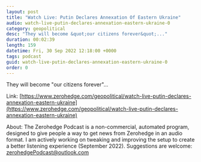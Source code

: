 ```yaml
---
layout: post
title: "Watch Live: Putin Declares Annexation Of Eastern Ukraine"
audio: watch-live-putin-declares-annexation-eastern-ukraine-0
category: geopolitical
desc: "They will become &quot;our citizens forever&quot;..."
duration: 00:02:39
length: 159
datetime: Fri, 30 Sep 2022 12:18:00 +0000
tags: podcast
guid: watch-live-putin-declares-annexation-eastern-ukraine-0
order: 0
---
```

They will become &quot;our citizens forever&quot;...

Link: [https://www.zerohedge.com/geopolitical/watch-live-putin-declares-annexation-eastern-ukraine](https://www.zerohedge.com/geopolitical/watch-live-putin-declares-annexation-eastern-ukraine)

About: The Zerohedge Podcast is a non-commercial, automated program, designed to give people a way to get news from Zerohedge in an audio format.  I am actively working on tweaking and improving the setup to create a better listening experience (September 2022).  Suggestions are welcome: [zerohedgePodcast@outlook.com](mailto:zerohedgePodcast@outlook.com)